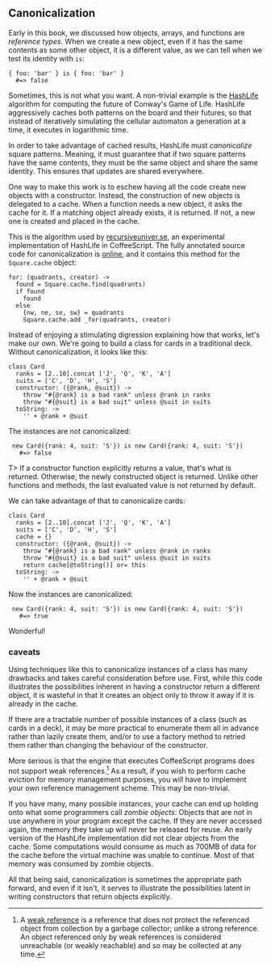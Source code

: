 ## Canonicalization

Early in this book, we discussed how objects, arrays, and functions are *reference types*. When we create a new object, even if it has the same contents as some other object, it is a different value, as we can tell when we test its identity with `is`:

    { foo: 'bar' } is { foo: 'bar' }
      #=> false

Sometimes, this is not what you want. A non-trivial example is the [HashLife] algorithm for computing the future of Conway's Game of Life. HashLife aggressively caches both patterns on the board and their futures, so that instead of iteratively simulating the cellular automaton a generation at a time, it executes in logarithmic time.

[HashLife]: https://en.wikipedia.org/wiki/Hashlife

In order to take advantage of cached results, HashLife must *canonicalize* square patterns. Meaning, it must guarantee that if two square patterns have the same contents, they must be the same object and share the same identity. This ensures that updates are shared everywhere.

One way to make this work is to eschew having all the code create new objects with a constructor. Instead, the construction of new objects is delegated to a cache. When a function needs a new object, it asks the cache for it. If a matching object already exists, it is returned. If not, a new one is created and placed in the cache.

This is the algorithm used by [recursiveuniver.se], an experimental implementation of HashLife in CoffeeScript. The fully annotated source code for canonicalization is [online], and it contains this method for the `Square.cache` object:

[recursiveuniver.se]: http://recursiveuniver.se
[online]: http://recursiveuniver.se/docs/canonicalization.html

    for: (quadrants, creator) ->
      found = Square.cache.find(quadrants)
      if found
        found
      else
        {nw, ne, se, sw} = quadrants
        Square.cache.add _for(quadrants, creator)
        
Instead of enjoying a stimulating digression explaining how that works, let's make our own. We're going to build a class for cards in a traditional deck. Without canonicalization, it looks like this:

    class Card
      ranks = [2..10].concat ['J', 'Q', 'K', 'A']
      suits = ['C', 'D', 'H', 'S']
      constructor: ({@rank, @suit}) ->
        throw "#{@rank} is a bad rank" unless @rank in ranks
        throw "#{@suit} is a bad suit" unless @suit in suits
      toString: ->
        '' + @rank + @suit
        
The instances are not canonicalized:
        
     new Card({rank: 4, suit: 'S'}) is new Card({rank: 4, suit: 'S'})
       #=> false
       
T> If a constructor function explicitly returns a value, that's what is returned. Otherwise, the newly constructed object is returned. Unlike other functions and methods, the last evaluated value is not returned by default.

We can take advantage of that to canonicalize cards:

    class Card
      ranks = [2..10].concat ['J', 'Q', 'K', 'A']
      suits = ['C', 'D', 'H', 'S']
      cache = {}
      constructor: ({@rank, @suit}) ->
        throw "#{@rank} is a bad rank" unless @rank in ranks
        throw "#{@suit} is a bad suit" unless @suit in suits
        return cache[@toString()] or= this
      toString: ->
        '' + @rank + @suit
        
Now the instances are canonicalized:
        
     new Card({rank: 4, suit: 'S'}) is new Card({rank: 4, suit: 'S'})
       #=> true
       
Wonderful!

### caveats

Using techniques like this to canonicalize instances of a class has many drawbacks and takes careful consideration before use. First, while this code illustrates the possibilities inherent in having a constructor return a different object, it is wasteful in that it creates an object only to throw it away if it is already in the cache.

If there are a tractable number of possible instances of a class (such as cards in a deck), it may be more practical to enumerate them all in advance rather than lazily create them, and/or to use a factory method to retried them rather than changing the behaviour of the constructor.

More serious is that the engine that executes CoffeeScript programs does not support weak references.[^wr] As a result, if you wish to perform cache eviction for memory management purposes, you will have to implement your own reference management scheme. This may be non-trivial.

If you have many, many possible instances, your cache can end up holding onto what some programmers call *zombie objects*: Objects that are not in use anywhere in your program except the cache. If they are never accessed again, the memory they take up will never be released for reuse. An early version of the HashLife implementation did not clear objects from the cache. Some computations would consume as much as 700MB of data for the cache before the virtual machine was unable to continue. Most of that memory was consumed by zombie objects.

All that being said, canonicalization is sometimes the appropriate path forward, and even if it isn't, it serves to illustrate the possibilities latent in writing constructors that return objects explicitly.

[^wr]: A [weak reference](https://en.wikipedia.org/wiki/Weak_reference) is a reference that does not protect the referenced object from collection by a garbage collector; unlike a strong reference. An object referenced only by weak references is considered unreachable (or weakly reachable) and so may be collected at any time.